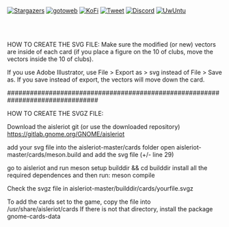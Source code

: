 <!-- SHIELDS LINKS -->
[![Stargazers][stars-shield]][stars-url]
[![gotoweb][gotoweb-shield]][gotoweb-url]
[![KoFi][kofi-shield]][kofi-url]
[![Tweet][tweet-shield]][tweet-url]
[![Discord][discord-shield]][discord-url]
[![UwUntu][github-uwu]][UwUntu-url]

<!--GITHUB STARS-->
[stars-shield]: https://img.shields.io/github/stars/Duxi4/Uwuntu-Aisleriot-Cards?style=for-the-badge&logo=Linux&logoColor=C689C6&color=FFABE1
[stars-url]: https://github.com/Duxi4/Uwuntu-Aisleriot-Cards/stargazers

<!--UWUNTUOS.SITE-->
[gotoweb-shield]: https://img.shields.io/badge/UwUntu%20Website-hi?style=for-the-badge&logo=Internet%20Explorer&logoColor=C689C6&color=FFABE1
[gotoweb-url]: https://uwuntuos.site

<!--KO-FI-->
[kofi-shield]: https://img.shields.io/badge/Buy%20us%20a%20cofee-KoFi?style=for-the-badge&logo=KoFi&logoColor=C689C6&color=FFABE1
[kofi-url]: https://ko-fi.com/uwuntu

<!-- Tweet about us-->
[tweet-shield]: https://img.shields.io/badge/Tweet%20about%20us-hi?style=for-the-badge&logo=Twitter&logoColor=C689C6&color=FFABE1
[tweet-url]: https://bit.ly/380p4nL

<!--Discord server -->
[discord-shield]:https://img.shields.io/badge/Join%20our%20discord-hi?style=for-the-badge&logo=Discord&logoColor=C689C6&color=FFABE1
[discord-url]:https://discord.gg/US38bG9n8c

<!-- MAIN REPO -->
[github-uwu]:https://img.shields.io/badge/REPO:-UwUntu-hi?style=for-the-badge&logo=GitHub&logoColor=C689C6&color=FFABE1
[UwUntu-url]:https://github.com/Duxi4/UwUntu

<br />
<br />

HOW TO CREATE THE SVG FILE:
Make sure the modified (or new) vectors are inside of each card (if you place a figure on the 10 of clubs, move the vectors inside the 10 of clubs).

If you use Adobe Illustrator, use File > Export as > svg instead of File > Save as. If you save instead of export, the vectors will move down the card.

################################################################################

HOW TO CREATE THE SVGZ FILE:

Download the aisleriot git (or use the downloaded repository)
https://gitlab.gnome.org/GNOME/aisleriot

add your svg file into the aisleriot-master/cards folder
open aisleriot-master/cards/meson.build and add the svg file (+/- line 29)

go to aisleriot and run meson setup builddir && cd builddir
install all the required dependences and then run:
meson compile

Check the svgz file in aisleriot-master/builddir/cards/yourfile.svgz


To add the cards set to the game, copy the file into /usr/share/aisleriot/cards
If there is not that directory, install the package gnome-cards-data
